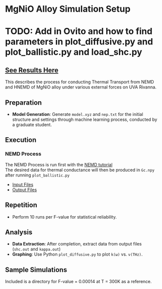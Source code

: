 # MgNiO Alloy Simulation Setup

# TODO: Add in Ovito and how to find parameters in plot_diffusive.py and plot_ballistic.py and load_shc.py

## [See Results Here](../)

This describes the process for conducting Thermal Transport from NEMD and HNEMD of MgNiO alloy under various external forces on UVA Rivanna. 

## Preparation

- **Model Generation**: Generate `model.xyz` and `nep.txt` for the initial structure and settings through machine learning process, conducted by a graduate student.

## Execution 

### NEMD Process
The NEMD Process is run first with the [NEMD tutorial](https://gpumd.org/tutorials/thermal_transport_nemd.html)  
The desired data for thermal conductance will then be produced in `Gc.npy` after running `plot_ballistic.py`

- [Input Files](https://gpumd.org/gpumd/input_files/)
- [Output Files](https://gpumd.org/gpumd/output_files/)

## Repetition

- Perform 10 runs per F-value for statistical reliability.

## Analysis

- **Data Extraction**: After completion, extract data from output files (`shc.out` and `kappa.out`)
- **Graphing**: Use Python `plot_diffusive.py` to plot `k(ω)` vs. `ν(THz)`.

## Sample Simulations

Included is a directory for F-value = 0.00014 at T = 300K as a reference.

